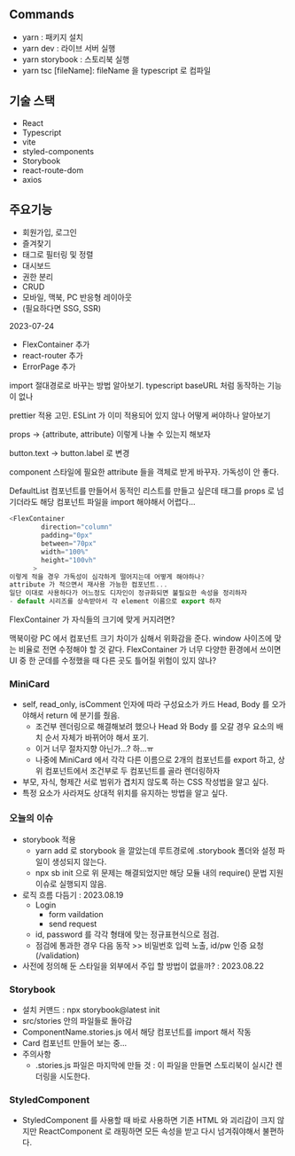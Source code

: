 ## Commands
* yarn : 패키지 설치
* yarn dev : 라이브 서버 실행
* yarn storybook : 스토리북 실행
* yarn tsc [fileName]: fileName 을 typescript 로 컴파일

## 기술 스택
* React
* Typescript
* vite
* styled-components
* Storybook
* react-route-dom
* axios


## 주요기능
* 회원가입, 로그인
* 즐겨찾기
* 태그로 필터링 및 정렬
* 대시보드
* 권한 분리
* CRUD
* 모바일, 맥북, PC 반응형 레이아웃
* (필요하다면 SSG, SSR)

2023-07-24

- FlexContainer 추가
- react-router 추가
- ErrorPage 추가

import 절대경로로 바꾸는 방법 알아보기.
typescript baseURL 처럼 동작하는 기능이 없나

prettier 적용 고민. ESLint 가 이미 적용되어 있지 않나 어떻게 써야하나 알아보기

props -> {attribute, attribute} 이렇게 나눌 수 있는지 해보자

button.text -> button.label 로 변경

component 스타일에 필요한 attribute 들을 객체로 받게 바꾸자. 가독성이 안 좋다.

DefaultList 컴포넌트를 만들어서 동적인 리스트를 만들고 싶은데 태그를 props 로 넘기더라도 해당 컴포넌트 파일을 import 해야해서 어렵다...

```javascript
<FlexContainer
        direction="column"
        padding="0px"
        between="70px"
        width="100%"
        height="100vh"
      >
이렇게 적을 경우 가독성이 심각하게 떨어지는데 어떻게 해야하나?
attribute 가 적으면서 재사용 가능한 컴포넌트...
일단 이대로 사용하다가 어느정도 디자인이 정규화되면 불필요한 속성을 정리하자
- default 시리즈를 상속받아서 각 element 이름으로 export 하자
```

FlexContainer 가 자식들의 크기에 맞게 커지려면?

맥북이랑 PC 에서 컴포넌트 크기 차이가 심해서 위화감을 준다. window 사이즈에 맞는 비율로 전면 수정해야 할 것 같다.
FlexContainer 가 너무 다양한 환경에서 쓰이면 UI 중 한 군데를 수정했을 때 다른 곳도 틀어질 위험이 있지 않나?

### MiniCard
* self, read_only, isComment 인자에 따라 구성요소가 카드 Head, Body 를 오가야해서 return 에 분기를 줬음.
  * 조건부 렌더링으로 해결해보려 했으나 Head 와 Body 를 오갈 경우 요소의 배치 순서 자체가 바뀌어야 해서 포기.
  * 이거 너무 절차지향 아닌가...? 하...ㅠ
  * 나중에 MiniCard 에서 각각 다른 이름으로 2개의 컴포넌트를 export 하고, 상위 컴포넌트에서 조건부로 두 컴포넌트를 골라 렌더링하자
* 부모, 자식, 형제간 서로 범위가 겹치지 않도록 하는 CSS 작성법을 알고 싶다.
* 특정 요소가 사라져도 상대적 위치를 유지하는 방법을 알고 싶다.

### 오늘의 이슈
* storybook 적용
  * yarn add 로 storybook 을 깔았는데 루트경로에 .storybook 폴더와 설정 파일이 생성되지 않는다.
  * npx sb init 으로 위 문제는 해결되었지만 해당 모듈 내의 require() 문법 지원 이슈로 실행되지 않음.
* 로직 흐름 다듬기 : 2023.08.19
  * Login
    * form vaildation
    * send request
  * id, password 를 각각 형태에 맞는 정규표현식으로 점검.
  * 점검에 통과한 경우 다음 동작 >> 비밀번호 입력 노출, id/pw 인증 요청(/validation)
* 사전에 정의해 둔 스타일을 외부에서 주입 할 방법이 없을까? : 2023.08.22

### Storybook
* 설치 커맨드 : npx storybook@latest init
* src/stories 안의 파일들로 돌아감
* ComponentName.stories.js 에서 해당 컴포넌트를 import 해서 작동
* Card 컴포넌트 만들어 보는 중...
* 주의사항
  * .stories.js 파일은 마지막에 만들 것 : 이 파일을 만들면 스토리북이 실시간 렌더링을 시도한다.

### StyledComponent
* StyledComponent 를 사용할 때 바로 사용하면 기존 HTML 와 괴리감이 크지 않지만 ReactComponent 로 래핑하면 모든 속성을 받고 다시 넘겨줘야해서 불편하다.